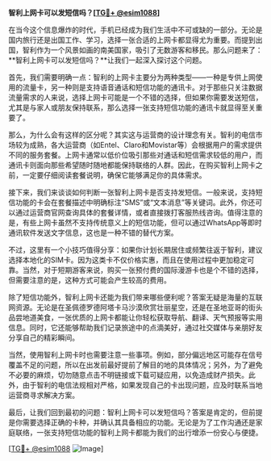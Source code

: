 **智利上网卡可以发短信吗？[[TG💪+ @esim1088](https://t.me/s/esim1088)]**

在当今这个信息爆炸的时代，手机已经成为我们生活中不可或缺的一部分。无论是国内旅行还是出国工作、学习，选择一张合适的上网卡都显得尤为重要。而提到出国，智利作为一个风景如画的南美国家，吸引了无数游客和移民。那么问题来了：**智利上网卡可以发短信吗？**让我们一起深入探讨这个问题。

首先，我们需要明确一点：智利的上网卡主要分为两种类型——一种是专供上网使用的流量卡，另一种则是支持语音通话和短信功能的通讯卡。对于那些只关注数据流量需求的人来说，选择上网卡可能是一个不错的选择，但如果你需要发送短信，尤其是与家人或朋友保持联系，那么选择一张支持短信功能的通讯卡就显得至关重要了。

那么，为什么会有这样的区分呢？其实这与运营商的设计理念有关。智利的电信市场较为成熟，各大运营商（如Entel、Claro和Movistar等）会根据用户的需求提供不同的服务套餐。上网卡通常以低价位吸引那些对通话和短信需求较低的用户，而通讯卡则面向那些希望随时随地都能保持联络的人群。因此，在购买智利上网卡之前，一定要仔细阅读套餐说明，确保它能够满足你的具体需求。

接下来，我们来谈谈如何判断一张智利上网卡是否支持发短信。一般来说，支持短信功能的卡会在套餐描述中明确标注“SMS”或“文本消息”等关键词。此外，你还可以通过运营商官网查询具体的套餐详情，或者直接拨打客服热线咨询。值得注意的是，有些上网卡虽然不支持传统意义上的短信功能，但可以通过WhatsApp等即时通讯软件发送文字信息，这也是一种不错的替代方案。

不过，这里有一个小技巧值得分享：如果你计划长期居住或频繁往返于智利，建议选择本地化的SIM卡。因为这类卡不仅价格实惠，而且在使用过程中更加稳定可靠。当然，对于短期游客来说，购买一张预付费的国际漫游卡也是个不错的选择，但需要注意的是，这种方式可能会产生较高的费用。

除了短信功能外，智利上网卡还能为我们带来哪些便利呢？答案无疑是海量的互联网资源。无论是在圣佩德罗德阿塔卡马沙漠欣赏壮丽星空，还是在圣地亚哥的街头品尝地道美食，一张优质的上网卡都能让你轻松获取导航、翻译、天气预报等实用信息。同时，它还能够帮助我们记录旅途中的点滴美好，通过社交媒体与亲朋好友分享自己的精彩瞬间。

当然，使用智利上网卡时也需要注意一些事项。例如，部分偏远地区可能存在信号覆盖不足的问题，所以在出发前最好提前了解目的地的具体情况；另外，为了避免不必要的麻烦，切勿随意点击不明链接或下载可疑应用，以免造成财产损失。此外，由于智利的电信法规相对严格，如果发现自己的卡出现问题，应及时联系当地运营商寻求解决方案。

最后，让我们回到最初的问题：智利上网卡可以发短信吗？答案是肯定的，但前提是你需要选择正确的卡种，并确认其具备相应的功能。无论是为了工作沟通还是家庭联络，一张支持短信功能的智利上网卡都能为我们的出行增添一份安心与便捷。

[[TG💪+ @esim1088](https://t.me/s/esim1088) ![Image](https://i.postimg.cc/4NQfJmqS/Snipaste-2025-05-13-00-14-12.png)]